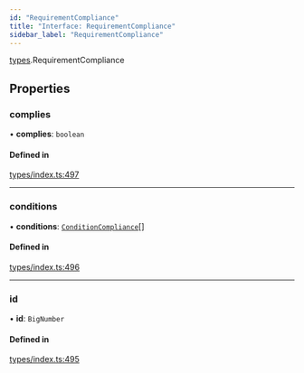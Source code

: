 ```yaml
---
id: "RequirementCompliance"
title: "Interface: RequirementCompliance"
sidebar_label: "RequirementCompliance"
---
```


[types](../../../modules/Types/Types.md).RequirementCompliance

## Properties

### complies

• **complies**: `boolean`

#### Defined in

[types/index.ts:497](https://github.com/F-OBrien/polymesh-sdk/blob/012f1745/src/types/index.ts#L497)

___

### conditions

• **conditions**: [`ConditionCompliance`](../ConditionCompliance/ConditionCompliance.md)[]

#### Defined in

[types/index.ts:496](https://github.com/F-OBrien/polymesh-sdk/blob/012f1745/src/types/index.ts#L496)

___

### id

• **id**: `BigNumber`

#### Defined in

[types/index.ts:495](https://github.com/F-OBrien/polymesh-sdk/blob/012f1745/src/types/index.ts#L495)
